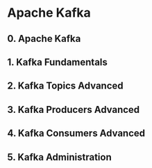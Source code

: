 # Apache Kafka

## 0. Apache Kafka

## 1. Kafka Fundamentals

## 2. Kafka Topics Advanced

## 3. Kafka Producers Advanced

## 4. Kafka Consumers Advanced

## 5. Kafka Administration
